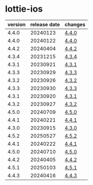 # lottie-ios	


|version|release date|changes|
|---|---|---|
|4.4.0|20240123|[4.4.0](./4.4.0-20240123.md)|
|4.4.0|20240122|[4.4.0](./4.4.0-20240122.md)|
|4.4.2|20240404|[4.4.2](./4.4.2-20240404.md)|
|4.3.4|20231215|[4.3.4](./4.3.4-20231215.md)|
|4.3.1|20230921|[4.3.1](./4.3.1-20230921.md)|
|4.3.3|20230929|[4.3.3](./4.3.3-20230929.md)|
|4.3.2|20230926|[4.3.2](./4.3.2-20230926.md)|
|4.3.3|20230930|[4.3.3](./4.3.3-20230930.md)|
|4.3.1|20230920|[4.3.1](./4.3.1-20230920.md)|
|4.3.2|20230927|[4.3.2](./4.3.2-20230927.md)|
|4.5.0|20240709|[4.5.0](./4.5.0-20240709.md)|
|4.4.1|20240221|[4.4.1](./4.4.1-20240221.md)|
|4.3.0|20230915|[4.3.0](./4.3.0-20230915.md)|
|4.5.2|20250527|[4.5.2](./4.5.2-20250527.md)|
|4.4.1|20240222|[4.4.1](./4.4.1-20240222.md)|
|4.5.0|20240710|[4.5.0](./4.5.0-20240710.md)|
|4.4.2|20240405|[4.4.2](./4.4.2-20240405.md)|
|4.5.1|20250103|[4.5.1](./4.5.1-20250103.md)|
|4.4.3|20240416|[4.4.3](./4.4.3-20240416.md)|
